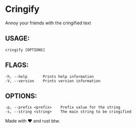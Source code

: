 # Cringify

Annoy your friends with the cringified text

## USAGE:

    cringify [OPTIONS]

## FLAGS:

    -h, --help       Prints help information
    -V, --version    Prints version information

## OPTIONS:

    -p, --prefix <prefix>    Prefix value for the string
    -s, --string <string>    The main string to be cringified

Made with ❤ and rust btw.
